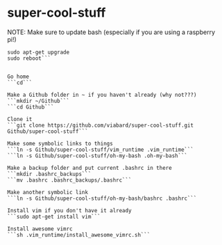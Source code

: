 # super-cool-stuff

NOTE:
Make sure to update bash (especially if you are using a raspberry pi!)
```sudo apt-get update
sudo apt-get upgrade
sudo reboot```


Go home
```cd```

Make a Github folder in ~ if you haven't already (why not???)
```mkdir ~/Github```
```cd Github```

Clone it
```git clone https://github.com/viabard/super-cool-stuff.git Github/super-cool-stuff```

Make some symbolic links to things
```ln -s Github/super-cool-stuff/vim_runtime .vim_runtime```
```ln -s Github/super-cool-stuff/oh-my-bash .oh-my-bash```

Make a backup folder and put current .bashrc in there
```mkdir .bashrc_backups```
```mv .bashrc .bashrc_backups/.bashrc```

Make another symbolic link
```ln -s Github/super-cool-stuff/oh-my-bash/bashrc .bashrc```

Install vim if you don't have it already
```sudo apt-get install vim```

Install awesome vimrc
```sh .vim_runtime/install_awesome_vimrc.sh```
